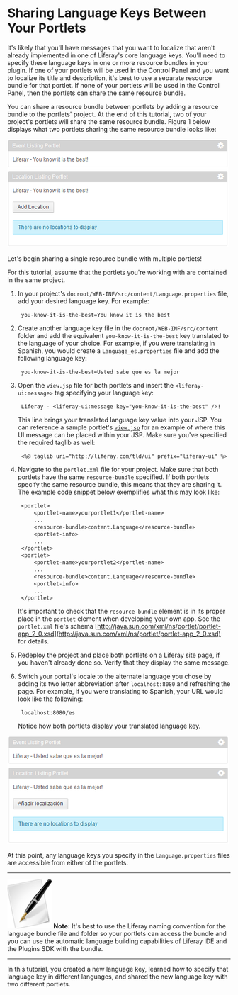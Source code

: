 # Sharing Language Keys Between Your Portlets [](id=sharing-language-keys-between-your-portlets)

<!-- The beginning and ending test portlets can be found at the following:
Begin: https://github.com/liferay/liferay-docs/tree/master/develop/tutorials/code/plat-fws/prefs/begin/event-listing-portlet
End: https://github.com/codyhoag/liferay-docs/tree/master/develop/tutorials/code/plat-fws/share-lang-keys/end/event-listing-portlet
-->

It's likely that you'll have messages that you want to localize that aren't
already implemented in one of Liferay's core language keys. You'll need to
specify these language keys in one or more resource bundles in your plugin. If
one of your portlets will be used in the Control Panel and you want to localize
its title and description, it's best to use a separate resource bundle for that
portlet. If none of your portlets will be used in the Control Panel, then the
portlets can share the same resource bundle. 

You can share a resource bundle between portlets by adding a resource bundle to
the portlets' project. At the end of this tutorial, two of your project's
portlets will share the same resource bundle. Figure 1 below displays what two
portlets sharing the same resource bundle looks like: 

![Figure 1: When portlets share the same resource bundle with the same language key, they display the same message.](../../images/portlet-localization-shared-bundle.png)

Let's begin sharing a single resource bundle with multiple portlets! 

For this tutorial, assume that the portlets you're working with are contained
in the same project. 

1. In your project's `docroot/WEB-INF/src/content/Language.properties` file, add
   your desired language key. For example: 

        you-know-it-is-the-best=You know it is the best

2. Create another language key file in the `docroot/WEB-INF/src/content` folder
   and add the equivalent `you-know-it-is-the-best` key translated to the
   language of your choice. For example, if you were translating in Spanish, you
   would create a `Language_es.properties` file and add the following language
   key: 

        you-know-it-is-the-best=Usted sabe que es la mejor

3. Open the `view.jsp` file for both portlets and insert the
   `<liferay-ui:message>` tag specifying your language key: 

        Liferay - <liferay-ui:message key="you-know-it-is-the-best" />!

    This line brings your translated language key value into your JSP. You can
    reference a sample portlet's
    [`view.jsp`](https://github.com/codyhoag/liferay-docs/blob/master/develop/tutorials/code/plat-fws/share-lang-keys/end/event-listing-portlet/docroot/html/locationlisting/view.jsp)
    for an example of where this UI message can be placed within your JSP. Make
    sure you've specified the required taglib as well: 

        <%@ taglib uri="http://liferay.com/tld/ui" prefix="liferay-ui" %> 

4. Navigate to the `portlet.xml` file for your project. Make sure that both
   portlets have the same `resource-bundle` specified. If both portlets specify
   the same resource bundle, this means that they are sharing it. The example
   code snippet below exemplifies what this may look like: 

        <portlet>
            <portlet-name>yourportlet1</portlet-name>
            ...
            <resource-bundle>content.Language</resource-bundle>
            <portlet-info>
            ...
        </portlet>
        <portlet>
            <portlet-name>yourportlet2</portlet-name>
            ...
            <resource-bundle>content.Language</resource-bundle>
            <portlet-info>
            ...
        </portlet>

    It's important to check that the `resource-bundle` element is in its proper
    place in the `portlet` element when developing your own app. See the
    `portlet.xml` file's schema
    [http://java.sun.com/xml/ns/portlet/portlet-app_2_0.xsd](http://java.sun.com/xml/ns/portlet/portlet-app_2_0.xsd)
    for details. 

5. Redeploy the project and place both portlets on a Liferay site page, if you
   haven't already done so. Verify that they display the same message. 

6. Switch your portal's locale to the alternate language you chose by adding its
   two letter abbreviation after `localhost:8080` and refreshing the page. For
   example, if you were translating to Spanish, your URL would look like the
   following:

        localhost:8080/es

    Notice how both portlets display your translated language key. 

![Figure 2: This figure displays two portlets sharing a Spanish language key from the same resource bundle. Sharing resource bundles between multiple portlets helps you leverage common translated text.](../../images/portlet-localization-shared-bundle-spanish.png)

At this point, any language keys you specify in the `Language.properties` files
are accessible from either of the portlets. 

---

![Note](../../images/tip-pen-paper.png) **Note:** It's best to use the Liferay
naming convention for the language bundle file and folder so your portlets can
access the bundle and you can use the automatic language building capabilities
of Liferay IDE and the Plugins SDK with the bundle. 

---

In this tutorial, you created a new language key, learned how to specify that
language key in different languages, and shared the new language key with two
different portlets. 

